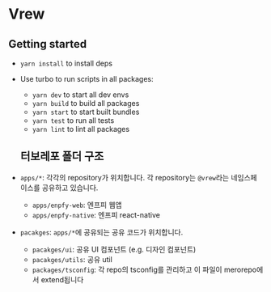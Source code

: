 # Vrew

## Getting started

- `yarn install` to install deps
- Use turbo to run scripts in all packages:

  - `yarn dev` to start all dev envs
  - `yarn build` to build all packages
  - `yarn start` to start built bundles
  - `yarn test` to run all tests
  - `yarn lint` to lint all packages

  ## 터보레포 폴더 구조

- `apps/*`: 각각의 repository가 위치합니다. 각 repository는 `@vrew`라는 네임스페이스를 공유하고 있습니다.
  - `apps/enpfy-web`: 엔프피 웹앱
  - `apps/enpfy-native`: 엔프피 react-native
- `pacakges`: `apps/*`에 공유되는 공유 코드가 위치합니다.
  - `pacakges/ui`: 공유 UI 컴포넌트 (e.g. 디자인 컴포넌트)
  - `pacakges/utils`: 공유 util
  - `packages/tsconfig`: 각 repo의 tsconfig를 관리하고 이 파일이 merorepo에서 extend됩니다
